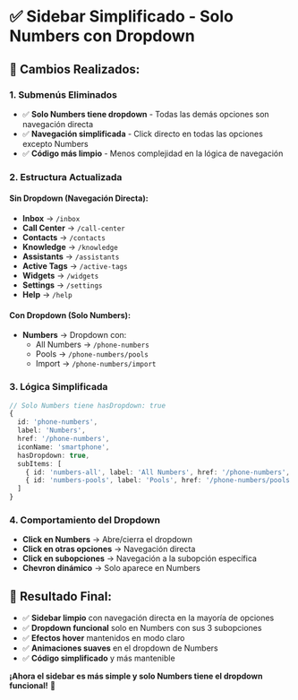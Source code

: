 # ✅ Sidebar Simplificado - Solo Numbers con Dropdown

## 🎯 **Cambios Realizados:**

### **1. Submenús Eliminados**
- ✅ **Solo Numbers tiene dropdown** - Todas las demás opciones son navegación directa
- ✅ **Navegación simplificada** - Click directo en todas las opciones excepto Numbers
- ✅ **Código más limpio** - Menos complejidad en la lógica de navegación

### **2. Estructura Actualizada**

#### **Sin Dropdown (Navegación Directa):**
- **Inbox** → `/inbox`
- **Call Center** → `/call-center`
- **Contacts** → `/contacts`
- **Knowledge** → `/knowledge`
- **Assistants** → `/assistants`
- **Active Tags** → `/active-tags`
- **Widgets** → `/widgets`
- **Settings** → `/settings`
- **Help** → `/help`

#### **Con Dropdown (Solo Numbers):**
- **Numbers** → Dropdown con:
  - All Numbers → `/phone-numbers`
  - Pools → `/phone-numbers/pools`
  - Import → `/phone-numbers/import`

### **3. Lógica Simplificada**

```typescript
// Solo Numbers tiene hasDropdown: true
{ 
  id: 'phone-numbers', 
  label: 'Numbers', 
  href: '/phone-numbers', 
  iconName: 'smartphone', 
  hasDropdown: true,
  subItems: [
    { id: 'numbers-all', label: 'All Numbers', href: '/phone-numbers', iconName: 'hash' },
    { id: 'numbers-pools', label: 'Pools', href: '/phone-numbers/pools', iconName: 'grid-3x3' },
  ]
}
```

### **4. Comportamiento del Dropdown**

- **Click en Numbers** → Abre/cierra el dropdown
- **Click en otras opciones** → Navegación directa
- **Click en subopciones** → Navegación a la subopción específica
- **Chevron dinámico** → Solo aparece en Numbers

## 🎨 **Resultado Final:**

- ✅ **Sidebar limpio** con navegación directa en la mayoría de opciones
- ✅ **Dropdown funcional** solo en Numbers con sus 3 subopciones
- ✅ **Efectos hover** mantenidos en modo claro
- ✅ **Animaciones suaves** en el dropdown de Numbers
- ✅ **Código simplificado** y más mantenible

**¡Ahora el sidebar es más simple y solo Numbers tiene el dropdown funcional!** 🚀
